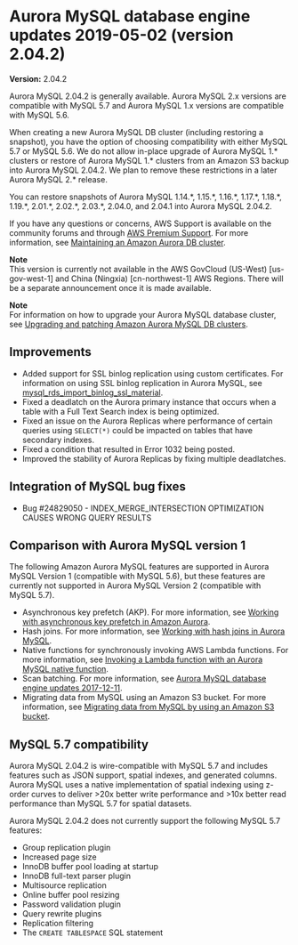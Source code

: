 # Aurora MySQL database engine updates 2019\-05\-02 \(version 2\.04\.2\)<a name="AuroraMySQL.Updates.2042"></a>

**Version:** 2\.04\.2

Aurora MySQL 2\.04\.2 is generally available\. Aurora MySQL 2\.x versions are compatible with MySQL 5\.7 and Aurora MySQL 1\.x versions are compatible with MySQL 5\.6\.

When creating a new Aurora MySQL DB cluster \(including restoring a snapshot\), you have the option of choosing compatibility with either MySQL 5\.7 or MySQL 5\.6\. We do not allow in\-place upgrade of Aurora MySQL 1\.\* clusters or restore of Aurora MySQL 1\.\* clusters from an Amazon S3 backup into Aurora MySQL 2\.04\.2\. We plan to remove these restrictions in a later Aurora MySQL 2\.\* release\.

You can restore snapshots of Aurora MySQL 1\.14\.\*, 1\.15\.\*, 1\.16\.\*, 1\.17\.\*, 1\.18\.\*, 1\.19\.\*, 2\.01\.\*, 2\.02\.\*, 2\.03\.\*, 2\.04\.0, and 2\.04\.1 into Aurora MySQL 2\.04\.2\.

If you have any questions or concerns, AWS Support is available on the community forums and through [AWS Premium Support](http://aws.amazon.com/support)\. For more information, see [Maintaining an Amazon Aurora DB cluster](USER_UpgradeDBInstance.Maintenance.md)\.

**Note**  
 This version is currently not available in the AWS GovCloud \(US\-West\) \[us\-gov\-west\-1\] and China \(Ningxia\) \[cn\-northwest\-1\] AWS Regions\. There will be a separate announcement once it is made available\. 

**Note**  
For information on how to upgrade your Aurora MySQL database cluster, see [Upgrading and patching Amazon Aurora MySQL DB clusters](AuroraMySQL.Updates.Patching.md)\.

## Improvements<a name="AuroraMySQL.Updates.2042.Improvements"></a>
+  Added support for SSL binlog replication using custom certificates\. For information on using SSL binlog replication in Aurora MySQL, see [mysql\_rds\_import\_binlog\_ssl\_material](https://docs.aws.amazon.com/AmazonRDS/latest/UserGuide/mysql_rds_import_binlog_ssl_material.html)\. 
+  Fixed a deadlatch on the Aurora primary instance that occurs when a table with a Full Text Search index is being optimized\. 
+  Fixed an issue on the Aurora Replicas where performance of certain queries using `SELECT(*)` could be impacted on tables that have secondary indexes\. 
+  Fixed a condition that resulted in Error 1032 being posted\. 
+  Improved the stability of Aurora Replicas by fixing multiple deadlatches\. 

## Integration of MySQL bug fixes<a name="AuroraMySQL.Updates.2042.BugFixes"></a>
+  Bug \#24829050 \- INDEX\_MERGE\_INTERSECTION OPTIMIZATION CAUSES WRONG QUERY RESULTS 

## Comparison with Aurora MySQL version 1<a name="AuroraMySQL.Updates.2042.Compare56"></a>

The following Amazon Aurora MySQL features are supported in Aurora MySQL Version 1 \(compatible with MySQL 5\.6\), but these features are currently not supported in Aurora MySQL Version 2 \(compatible with MySQL 5\.7\)\.
+ Asynchronous key prefetch \(AKP\)\. For more information, see [Working with asynchronous key prefetch in Amazon Aurora](AuroraMySQL.BestPractices.md#Aurora.BestPractices.AKP)\.
+ Hash joins\. For more information, see [Working with hash joins in Aurora MySQL](AuroraMySQL.BestPractices.md#Aurora.BestPractices.HashJoin)\.
+ Native functions for synchronously invoking AWS Lambda functions\. For more information, see [Invoking a Lambda function with an Aurora MySQL native function](AuroraMySQL.Integrating.Lambda.md#AuroraMySQL.Integrating.NativeLambda)\.
+ Scan batching\. For more information, see [Aurora MySQL database engine updates 2017\-12\-11](AuroraMySQL.Updates.20171211.md)\.
+ Migrating data from MySQL using an Amazon S3 bucket\. For more information, see [Migrating data from MySQL by using an Amazon S3 bucket](AuroraMySQL.Migrating.ExtMySQL.md#AuroraMySQL.Migrating.ExtMySQL.S3)\.

## MySQL 5\.7 compatibility<a name="AuroraMySQL.Updates.2042.Compatibility"></a>

Aurora MySQL 2\.04\.2 is wire\-compatible with MySQL 5\.7 and includes features such as JSON support, spatial indexes, and generated columns\. Aurora MySQL uses a native implementation of spatial indexing using z\-order curves to deliver >20x better write performance and >10x better read performance than MySQL 5\.7 for spatial datasets\.

Aurora MySQL 2\.04\.2 does not currently support the following MySQL 5\.7 features:
+ Group replication plugin
+ Increased page size
+ InnoDB buffer pool loading at startup
+ InnoDB full\-text parser plugin
+ Multisource replication
+ Online buffer pool resizing
+ Password validation plugin
+ Query rewrite plugins
+ Replication filtering
+ The `CREATE TABLESPACE` SQL statement